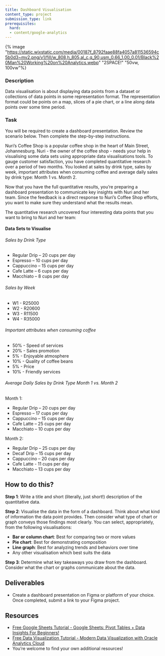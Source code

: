 ```yaml
---
title: Dashboard Visualisation
content_type: project
submission_type: link
prerequisites:
  hard:
  - content/google-analytics
---
```


{% image "https://static.wixstatic.com/media/00187f_8792faae88fa4057a811536594c5b0d3~mv2.png/v1/fill/w_808,h_805,al_c,q_90,usm_0.66_1.00_0.01/Black%20Man%20Working%20on%20Analytics.webp" "2SPACE!" "50vw, 100vw"%}

### Description
Data visualisation is about displaying data points from a dataset or collections of data points in some representation format. The representation format could be points on a map, slices of a pie chart, or a line along data points over some time period. 

### Task
You will be required to create a dashboard presentation. Review the scenario below. Then complete the step-by-step instructions. 

Nuri’s Coffee Shop is a popular coffee shop in the heart of Main Street, Johannesburg. Nuri - the owner of the coffee shop - needs your help in visualising some data sets using appropriate data visualisations tools. To gauge customer satisfaction, you have completed quantitative research over a period of two months. You looked at sales by drink type, sales by week, important attributes when consuming coffee and average daily sales by drink type: Month 1 vs. Month 2. 

Now that you have the full quantitative results, you’re preparing a dashboard presentation to communicate key insights with Nuri and her team. Since the feedback is a direct response to Nuri’s Coffee Shop efforts, you want to make sure they understand what the results mean.

The quantitative research uncovered four interesting data points that you want to bring to Nuri and her team:

#### Data Sets to Visualise

###### Sales by Drink Type
- Regular Drip – 20 cups per day
- Espresso – 10 cups per day
- Cappuccino – 15 cups per day
- Cafe Latte – 6 cups per day
- Macchiato – 8 cups per day

###### Sales by Week
- W1 - R25000
- W2 - R20600
- W3 - R11500
- W4 - R35000

###### Important attributes when consuming coffee
- 50% - Speed of services
- 20% - Sales promotion
- 5% - Enjoyable atmosphere
- 10% - Quality of coffee beans
- 5% - Price
- 10% - Friendly services

###### Average Daily Sales by Drink Type Month 1 vs. Month 2
Month 1:
- Regular Drip – 20 cups per day
- Espresso – 17 cups per day
- Cappuccino – 15 cups per day
- Cafe Latte – 25 cups per day
- Macchiato – 10 cups per day

Month 2:
- Regular Drip – 25 cups per day
- Decaf Drip – 15 cups per day
- Cappuccino – 20 cups per day
- Cafe Latte - 11 cups per day
- Macchiato – 13 cups per day

## How to do this?
**Step 1**: Write a title and short (literally, just short!) description of the quantitative data.

**Step 2**: Visualise the data in the form of a dashboard. Think about what kind of information the data point provides. Then consider what type of chart or graph conveys those findings most clearly. You can select, appropriately, from the following visualisations:
- **Bar or column chart**: Best for comparing two or more values
- **Pie chart**: Best for demonstrating composition
- **Line graph**: Best for analyzing trends and behaviors over time
- Any other visualisation which best suits the data

**Step 3**: Determine what key takeaways you draw from the dashboard. Consider what the chart or graphs communicate about the data.

## Deliverables
- Create a dashboard presentation on Figma or platform of your choice. Once completed, submit a link to your Figma project.

## Resources
- [Free Google Sheets Tutorial - Google Sheets: Pivot Tables + Data Insights For Beginners!](https://www.udemy.com/course/augmented-analytics/)
- [Free Data Visualization Tutorial - Modern Data Visualization with Oracle Analytics Cloud](https://www.udemy.com/course/google-sheets-pivot-tables-plus-data-insights-for-beginners/)
- You’re welcome to find your own additional resources! 